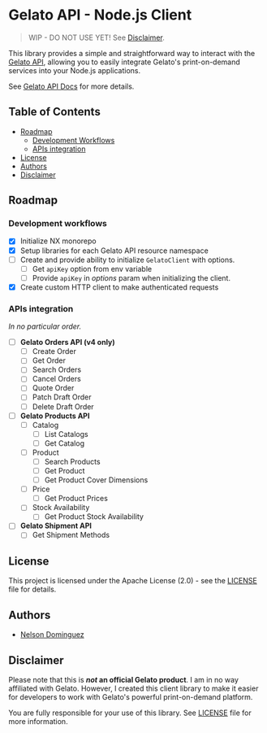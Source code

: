 # Gelato API - Node.js Client

> WIP - DO NOT USE YET! See [Disclaimer](#disclaimer).

This library provides a simple and straightforward way to interact with the [Gelato API](https://dashboard.gelato.com/docs/), allowing you to easily integrate Gelato's print-on-demand services into your Node.js applications.

See [Gelato API Docs](https://dashboard.gelato.com/docs/) for more details.

## Table of Contents

- [Roadmap](#roadmap)
  - [Development Workflows](#development-workflows)
  - [APIs integration](#apis-integration)
- [License](#license)
- [Authors](#authors)
- [Disclaimer](#disclaimer)

## Roadmap

### Development workflows

- [x] Initialize NX monorepo
- [x] Setup libraries for each Gelato API resource namespace
- [ ] Create and provide ability to initialize `GelatoClient` with options.
  - [ ] Get `apiKey` option from env variable
  - [ ] Provide `apiKey` in _options_ param when initializing the client.
- [x] Create custom HTTP client to make authenticated requests

### APIs integration

_In no particular order._

- [ ] **Gelato Orders API (v4 only)**
  - [ ] Create Order
  - [ ] Get Order
  - [ ] Search Orders
  - [ ] Cancel Orders
  - [ ] Quote Order
  - [ ] Patch Draft Order
  - [ ] Delete Draft Order
- [ ] **Gelato Products API**
  - [ ] Catalog
    - [ ] List Catalogs
    - [ ] Get Catalog
  - [ ] Product
    - [ ] Search Products
    - [ ] Get Product
    - [ ] Get Product Cover Dimensions
  - [ ] Price
    - [ ] Get Product Prices
  - [ ] Stock Availability
    - [ ] Get Product Stock Availability
- [ ] **Gelato Shipment API**
  - [ ] Get Shipment Methods

## License

This project is licensed under the Apache License (2.0) - see the [LICENSE](LICENSE) file for details.

## Authors

- [Nelson Dominguez](https://www.github.com/ekkolon)

## Disclaimer

Please note that this is **_not_ an official Gelato product**. I am in no way affiliated with Gelato. However, I created this client library to make it easier for developers to work with Gelato's powerful print-on-demand platform.

You are fully responsible for your use of this library. See [LICENSE](/LICENSE) file for more information.
